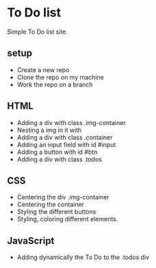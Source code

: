 # To Do list

Simple To Do list site.

## setup

- Create a new repo
- Clone the repo on my machine
- Work the repo on a branch

## HTML

- Adding a div with class .img-container
- Nesting a img in it with
- Adding a div with class .container
- Adding an input field with id #input
- Adding a button with id #btn
- Adding a div with class .todos

## CSS

- Centering the div .img-container
- Centering the container
- Styling the different buttons
- Styling, coloring different elements.

## JavaScript 

- Adding dynamically the To Do to the .todos div
